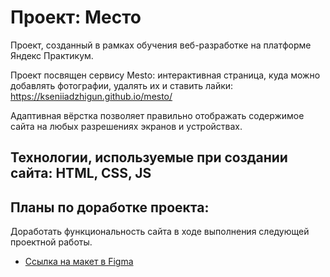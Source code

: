 # Проект: Место

Проект, созданный в рамках обучения веб-разработке на платформе Яндекс Практикум.

Проект посвящен сервису Mesto: интерактивная страница, куда можно добавлять фотографии, удалять их и ставить лайки:
https://kseniiadzhigun.github.io/mesto/

Адаптивная вёрстка позволяет правильно отображать содержимое сайта на любых разрешениях экранов и устройствах.

## Технологии, используемые при создании сайта: HTML, CSS, JS

## Планы по доработке проекта:
Доработать функциональность сайта в ходе выполнения следующей проектной работы.

* [Ссылка на макет в Figma](https://www.figma.com/file/2cn9N9jSkmxD84oJik7xL7/JavaScript.-Sprint-4?node-id=0%3A1)
